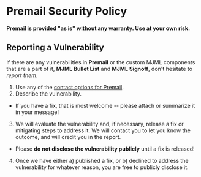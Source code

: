 # Premail Security Policy

<!-- This document gets mirrored from the Premail documentation site repo to the
     main Premail repo automatically. It should only be edited in the site repo:
     https://github.com/premail/website
     and all links need to be absolute and not relative. -->

**Premail is provided "as is" without any warranty. Use at your own risk.**

## Reporting a Vulnerability

If there are any vulnerabilities in **Premail** or the custom MJML components
that are a part of it, **MJML Bullet List** and **MJML Signoff**, don't hesitate
to _report them_.

1. Use any of the [contact options for Premail](https://github.com/premail).
2. Describe the vulnerability.

- If you have a fix, that is most welcome -- please attach or summarize it in
  your message!

3. We will evaluate the vulnerability and, if necessary, release a fix or
   mitigating steps to address it. We will contact you to let you know the
   outcome, and will credit you in the report.

- Please **do not disclose the vulnerability publicly** until a fix is released!

4. Once we have either a) published a fix, or b) declined to address the
   vulnerability for whatever reason, you are free to publicly disclose it.
